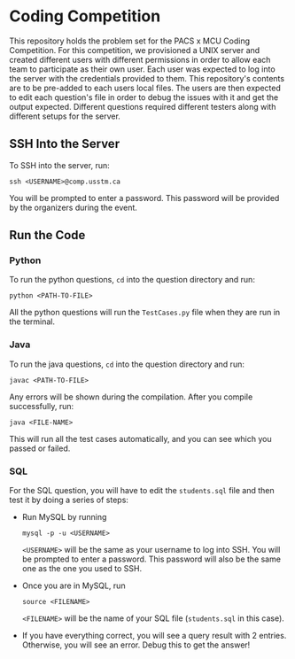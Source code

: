# Coding Competition
This repository holds the problem set for the PACS x MCU Coding Competition. For this competition, we provisioned a UNIX server and created different users with different permissions in order to allow each team to participate as their own user. Each user was expected to log into the server with the credentials provided to them. This repository's contents are to be pre-added to each users local files. The users are then expected to edit each question's file in order to debug the issues with it and get the output expected. Different questions required different testers along with different setups for the server.

## SSH Into the Server
To SSH into the server, run:
```shell
ssh <USERNAME>@comp.usstm.ca
```
You will be prompted to enter a password. This password will be provided by the organizers during the event.

## Run the Code

### Python
To run the python questions, `cd` into the question directory and run:
```shell
python <PATH-TO-FILE>
```
All the python questions will run the `TestCases.py` file when they are run in the terminal.

### Java
To run the java questions, `cd` into the question directory and run:

```shell
javac <PATH-TO-FILE>
```

Any errors will be shown during the compilation. After you compile successfully, run:

```shell
java <FILE-NAME>
```

This will run all the test cases automatically, and you can see which you passed or failed.
### SQL
For the SQL question, you will have to edit the `students.sql` file and then test it by doing a series of steps:

- Run MySQL by running

  ```shell
  mysql -p -u <USERNAME>
  ```
  
  `<USERNAME>` will be the same as your username to log into SSH. You will be prompted to enter a password. This password will also be the same one as the one you used to SSH.
  
- Once you are in MySQL, run
 
  ```mysql
  source <FILENAME>
  ```
  
  `<FILENAME>` will be the name of your SQL file (`students.sql` in this case).
  
- If you have everything correct, you will see a query result with 2 entries. Otherwise, you will see an error. Debug this to get the answer!

